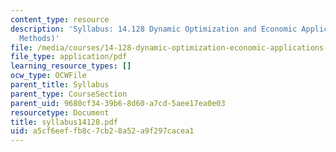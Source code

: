 ```yaml
---
content_type: resource
description: 'Syllabus: 14.128 Dynamic Optimization and Economic Applications (Recursive
  Methods)'
file: /media/courses/14-128-dynamic-optimization-economic-applications-recursive-methods-spring-2003/a5cf6eeffb8c7cb28a52a9f297cacea1_syllabus14128.pdf
file_type: application/pdf
learning_resource_types: []
ocw_type: OCWFile
parent_title: Syllabus
parent_type: CourseSection
parent_uid: 9680cf34-39b6-8d60-a7cd-5aee17ea0e03
resourcetype: Document
title: syllabus14128.pdf
uid: a5cf6eef-fb8c-7cb2-8a52-a9f297cacea1
---
```

